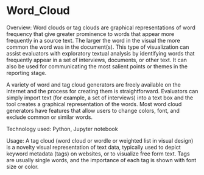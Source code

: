 # Word_Cloud

Overview:
Word clouds or tag clouds are graphical representations of word frequency that give greater prominence to words that appear more frequently in a source text. The larger the word in the visual the more common the word was in the document(s). This type of visualization can assist evaluators with exploratory textual analysis by identifying words that frequently appear in a set of interviews, documents, or other text. It can also be used for communicating the most salient points or themes in the reporting stage. 

A variety of word and tag cloud generators are freely available on the internet and the process for creating them is straightforward. Evaluators can simply import text (for example, a set of interviews) into a text box and the tool creates a graphical representation of the words. Most word cloud generators have features that allow users to change colors, font, and exclude common or similar words.

Technology used:
Python, Jupyter notebook

Usage:
A tag cloud (word cloud or wordle or weighted list in visual design) is a novelty visual representation of text data, typically used to depict keyword metadata (tags) on websites, or to visualize free form text. Tags are usually single words, and the importance of each tag is shown with font size or color.

